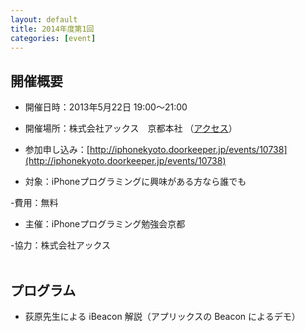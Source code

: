 ```yaml
---
layout: default
title: 2014年度第1回
categories: [event]
---
```


## 開催概要

 - 開催日時：2013年5月22日 19:00〜21:00

 - 開催場所：株式会社アックス　京都本社 （[アクセス](http://www.axe-inc.co.jp/map/kyoto.html)）



 - 参加申し込み：[http://iphonekyoto.doorkeeper.jp/events/10738](http://iphonekyoto.doorkeeper.jp/events/10738)

 - 対象：iPhoneプログラミングに興味がある方なら誰でも
 
 -費用：無料

 - 主催：iPhoneプログラミング勉強会京都
 
 -協力：株式会社アックス
<br /><br />

## プログラム

- 荻原先生による iBeacon 解説（アプリックスの Beacon によるデモ）


